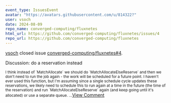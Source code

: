 ```yaml
---
event_type: IssuesEvent
avatar: "https://avatars.githubusercontent.com/u/814322?"
user: vsoch
date: 2024-08-09
repo_name: converged-computing/fluxnetes
html_url: https://github.com/converged-computing/fluxnetes/issues/4
repo_url: https://github.com/converged-computing/fluxnetes
---
```


<a href='https://github.com/vsoch' target='_blank'>vsoch</a> closed issue <a href='https://github.com/converged-computing/fluxnetes/issues/4' target='_blank'>converged-computing/fluxnetes#4</a>.

<p>Discussion: do a reservation instead</p><small>I think instead of `MatchAllocate` we should do `MatchAllocateElseReserve` and then we don't need to run the job again - the work will be scheduled for a future point. I haven't ever used this function, but I'm assuming since a single schedule cycle updates these reservations, we likely need to schedule this to run again at a time in the future (the time of the reservation) and run `MatchAllocateElseReserve` again (and keep going until it's allocated) or use a separate queue. ...</small><a href='https://github.com/converged-computing/fluxnetes/issues/4' target='_blank'>View Comment</a>